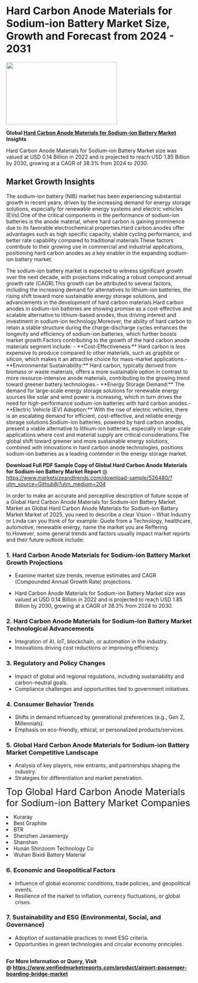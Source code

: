 <H1>Hard Carbon Anode Materials for Sodium-ion Battery Market Size, Growth and Forecast from 2024 - 2031</H1><img class="aligncenter size-medium wp-image-584254" src="https://thirdeyenews.in/wp-content/uploads/2024/09/Global-Market-Research-300x168.jpeg" alt="" width="300" height="168" /><p><strong>Global&nbsp;<a href="https://www.marketsizeandtrends.com/download-sample/526480/?utm_source=Github8j?utm_medium=204">Hard Carbon Anode Materials for Sodium-ion Battery Market</a> Insights</strong></p><p>Hard Carbon Anode Materials for Sodium-ion Battery Market size was valued at USD 0.14 Billion in 2022 and is projected to reach USD 1.85 Billion by 2030, growing at a CAGR of 38.3% from 2024 to 2030.</p><p><h2>Market Growth Insights</h2> <p>The sodium-ion battery (NIB) market has been experiencing substantial growth in recent years, driven by the increasing demand for energy storage solutions, especially for renewable energy systems and electric vehicles (EVs).One of the critical components in the performance of sodium-ion batteries is the anode material, where hard carbon is gaining prominence due to its favorable electrochemical properties.Hard carbon anodes offer advantages such as high specific capacity, stable cycling performance, and better rate capability compared to traditional materials.These factors contribute to their growing use in commercial and industrial applications, positioning hard carbon anodes as a key enabler in the expanding sodium-ion battery market.</p> <p>The sodium-ion battery market is expected to witness significant growth over the next decade, with projections indicating a robust compound annual growth rate (CAGR).This growth can be attributed to several factors, including the increasing demand for alternatives to lithium-ion batteries, the rising shift toward more sustainable energy storage solutions, and advancements in the development of hard carbon materials.Hard carbon anodes in sodium-ion batteries are showing promise as a cost-effective and scalable alternative to lithium-based anodes, thus driving interest and investment in sodium-ion technology.Moreover, the ability of hard carbon to retain a stable structure during the charge-discharge cycles enhances the longevity and efficiency of sodium-ion batteries, which further boosts market growth.Factors contributing to the growth of the hard carbon anode materials segment include: - **Cost-Effectiveness:** Hard carbon is less expensive to produce compared to other materials, such as graphite or silicon, which makes it an attractive choice for mass-market applications.- **Environmental Sustainability:** Hard carbon, typically derived from biomass or waste materials, offers a more sustainable option in contrast to more resource-intensive anode materials, contributing to the growing trend toward greener battery technologies.- **Energy Storage Demand:** The demand for large-scale energy storage solutions for renewable energy sources like solar and wind power is increasing, which in turn drives the need for high-performance sodium-ion batteries with hard carbon anodes.- **Electric Vehicle (EV) Adoption:** With the rise of electric vehicles, there is an escalating demand for efficient, cost-effective, and reliable energy storage solutions.Sodium-ion batteries, powered by hard carbon anodes, present a viable alternative to lithium-ion batteries, especially in large-scale applications where cost and material supply are critical considerations.The global shift toward greener and more sustainable energy solutions, combined with innovations in hard carbon anode technologies, positions sodium-ion batteries as a leading contender in the energy storage market.<p><span class=""><strong>Download Full PDF Sample Copy of Global Hard Carbon Anode Materials for Sodium-ion Battery Market Report</strong> @ <a href="https://www.marketsizeandtrends.com/download-sample/526480/?utm_source=Github8j?utm_medium=204" target="_blank">https://www.marketsizeandtrends.com/download-sample/526480/?utm_source=Github8j?utm_medium=204</a></span></p><p>In order to make an accurate and perceptive description of future scope of a Global&nbsp;Hard Carbon Anode Materials for Sodium-ion Battery Market Market as Global&nbsp;Hard Carbon Anode Materials for Sodium-ion Battery Market Market of 2025, you need to describe a clear Vision &ndash; What Industry or Linda can you think of for example: Quote from a Technology, healthcare, automotive, renewable energy, name the market you are Reffering to.However, some general trends and factors usually impact market reports and their future outlook include:</p><h3>1.&nbsp;<strong>Hard Carbon Anode Materials for Sodium-ion Battery Market Growth Projections</strong></h3><ul><li>Examine market size trends, revenue estimates and CAGR (Compounded Annual Growth Rate) projections.</li><li><p>Hard Carbon Anode Materials for Sodium-ion Battery Market size was valued at USD 0.14 Billion in 2022 and is projected to reach USD 1.85 Billion by 2030, growing at a CAGR of 38.3% from 2024 to 2030.</p></li></ul><h3>2.&nbsp;<strong>Hard Carbon Anode Materials for Sodium-ion Battery Market Technological Advancements</strong></h3><ul><li>Integration of AI, IoT, blockchain, or automation in the industry.</li><li>Innovations driving cost reductions or improving efficiency.</li></ul><h3>3.&nbsp;<strong>Regulatory and Policy Changes</strong></h3><ul><li>Impact of global and regional regulations, including sustainability and carbon-neutral goals.</li><li>Compliance challenges and opportunities tied to government initiatives.</li></ul><h3>4.&nbsp;<strong>Consumer Behavior Trends</strong></h3><ul><li>Shifts in demand influenced by generational preferences (e.g., Gen Z, Millennials).</li><li>Emphasis on eco-friendly, ethical, or personalized products/services.</li></ul><h3>5.&nbsp;<strong>Global Hard Carbon Anode Materials for Sodium-ion Battery Market Competitive Landscape</strong></h3><ul><li>Analysis of key players, new entrants, and partnerships shaping the industry.</li><li>Strategies for differentiation and market penetration.</li></ul><p data-pm-slice="1 1 []"><span style="color: inherit; font-family: inherit; font-size: 25px;">Top Global Hard Carbon Anode Materials for Sodium-ion Battery Market Companies</span></p><div class="" data-test-id=""><p><li>Kuraray</li><li> Best Graphite</li><li> BTR</li><li> Shenzhen Janaenergy</li><li> Shanshan</li><li> Hunan Shinzoom Technology Co</li><li> Wuhan Bixidi Battery Material</li></p></div><h3>6.&nbsp;<strong>Economic and Geopolitical Factors</strong></h3><ul><li>Influence of global economic conditions, trade policies, and geopolitical events.</li><li>Resilience of the market to inflation, currency fluctuations, or global crises.</li></ul><h3>7.&nbsp;<strong>Sustainability and ESG (Environmental, Social, and Governance)</strong></h3><ul><li>Adoption of sustainable practices to meet ESG criteria.</li><li>Opportunities in green technologies and circular economy principles.</li></ul><h2><strong style="font-size: 14px;">For More Information or Query, Visit @&nbsp;</strong><a style="background-color: #ffffff; font-size: 14px;" href="https://www.marketsizeandtrends.com/report/hard-carbon-anode-materials-for-sodium-ion-battery-market/" target="_blank">https://www.verifiedmarketreports.com/product/airport-passenger-boarding-bridge-market</a></h2>